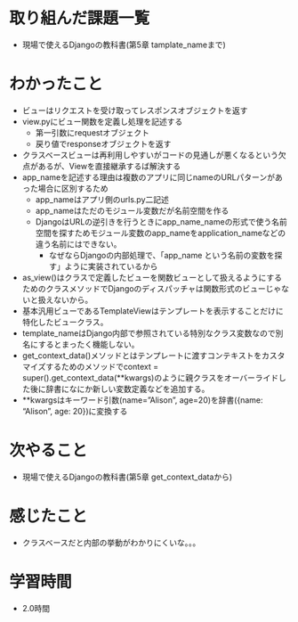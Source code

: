 # 取り組んだ課題一覧

- 現場で使えるDjangoの教科書(第5章 tamplate_nameまで)

# わかったこと

- ビューはリクエストを受け取ってレスポンスオブジェクトを返す
- view.pyにビュー関数を定義し処理を記述する
    - 第一引数にrequestオブジェクト
    - 戻り値でresponseオブジェクトを返す
- クラスベースビューは再利用しやすいがコードの見通しが悪くなるという欠点があるが、Viewを直接継承するば解決する
- app_nameを記述する理由は複数のアプリに同じnameのURLパターンがあった場合に区別するため
    - app_nameはアプリ側のurls.py二記述
    - app_nameはただのモジュール変数だが名前空間を作る
    - DjangoはURLの逆引きを行うときにapp_name_nameの形式で使う名前空間を探すためモジュール変数のapp_nameをapplication_nameなどの違う名前にはできない。
        - なぜならDjangoの内部処理で、「app_name という名前の変数を探す」ように実装されているから
- as_view()はクラスで定義したビューを関数ビューとして扱えるようにするためのクラスメソッドでDjangoのディスパッチャは関数形式のビューじゃないと扱えないから。
- 基本汎用ビューであるTemplateViewはテンプレートを表示することだけに特化したビュークラス。
- template_nameはDjango内部で参照されている特別なクラス変数なので別名にするとまったく機能しない。
- get_context_data()メソッドとはテンプレートに渡すコンテキストをカスタマイズするためのメソッドでcontext = super().get_context_data(**kwargs)のように親クラスをオーバーライドした後に辞書になにか新しい変数定義などを追加する。
- **kwargsはキーワード引数(name=”Alison”, age=20)を辞書({name: “Alison”, age: 20})に変換する

# 次やること

- 現場で使えるDjangoの教科書(第5章 get_context_dataから)

# 感じたこと

- クラスベースだと内部の挙動がわかりにくいな。。。

# 学習時間

-  2.0時間